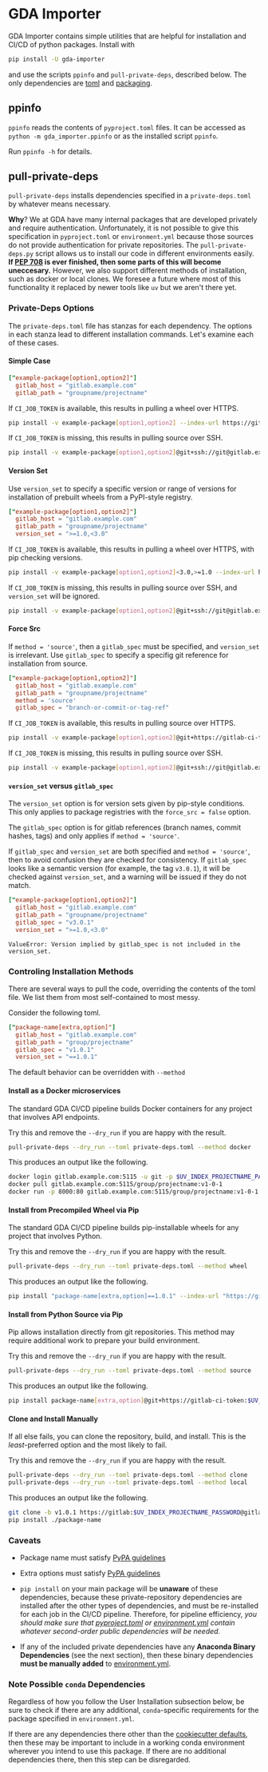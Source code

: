 # GDA Importer

GDA Importer contains simple utilities that are helpful for installation and CI/CD of python packages.  Install with 

```bash
pip install -U gda-importer
```

and use the scripts `ppinfo` and `pull-private-deps`, described below.
The only dependencies are [toml](https://pypi.org/project/toml/) and [packaging](https://pypi.org/project/packaging/).

## ppinfo

`ppinfo` reads the contents of `pyproject.toml` files. It can be accessed as `python -m gda_importer.ppinfo` or as the installed script `ppinfo`.

Run `ppinfo -h` for details.

## pull-private-deps

`pull-private-deps` installs dependencies specified in a `private-deps.toml` by whatever means necessary.

**Why**?  We at GDA have many internal packages that are developed privately and require authentication. Unfortunately, it is not possible to give this specification in `pyproject.toml` or `environment.yml` because those sources do not provide authentication for private repositories. The `pull-private-deps.py` script allows us to install our code in different environments easily. **If [PEP 708](https://peps.python.org/pep-0708/#alternate-locations-metadata) is ever finished, then some parts of this will become uneccesary.** However, we also support different methods of installation, such as docker or local clones.
We foresee a future where most of this functionality it replaced by newer tools like `uv` but we aren't there yet.

### Private-Deps Options

The `private-deps.toml` file has stanzas for each dependency.
The options in each stanza lead to different installation commands.
Let's examine each of these cases.

#### Simple Case

```toml
["example-package[option1,option2]"]
  gitlab_host = "gitlab.example.com"
  gitlab_path = "groupname/projectname"
```

If `CI_JOB_TOKEN` is available, this results in pulling a wheel over HTTPS.

```bash
pip install -v example-package[option1,option2] --index-url https://gitlab-ci-token:$CI_JOB_TOKEN@gitlab.example.com/api/v4/projects/groupname%2Fprojectname/packages/pypi/simple
```

If `CI_JOB_TOKEN` is missing, this results in pulling source over SSH.

```bash
pip install -v example-package[option1,option2]@git+ssh://git@gitlab.example.com/groupname/projectname.git
```

#### Version Set

Use `version_set` to specify a specific version or range of versions for installation of prebuilt wheels from a PyPI-style registry.

```toml
["example-package[option1,option2]"]
  gitlab_host = "gitlab.example.com"
  gitlab_path = "groupname/projectname"
  version_set = ">=1.0,<3.0"
```

If `CI_JOB_TOKEN` is available, this results in pulling a wheel over HTTPS, with pip checking versions.

```bash
pip install -v example-package[option1,option2]<3.0,>=1.0 --index-url https://gitlab-ci-token:$CI_JOB_TOKEN@gitlab.example.com/api/v4/projects/groupname%2Fprojectname/packages/pypi/simple
```

If `CI_JOB_TOKEN` is missing, this results in pulling source over SSH, and `version_set` will be ignored.

```bash
pip install -v example-package[option1,option2]@git+ssh://git@gitlab.example.com/groupname/projectname.git
```

#### Force Src

If `method = 'source'`, then a `gitlab_spec` must be specified, and `version_set` is irrelevant.
Use `gitlab_spec` to specify a specifig git reference for installation from source.

```toml
["example-package[option1,option2]"]
  gitlab_host = "gitlab.example.com"
  gitlab_path = "groupname/projectname"
  method = 'source'
  gitlab_spec = "branch-or-commit-or-tag-ref"
```

If `CI_JOB_TOKEN` is available, this results in pulling source over HTTPS.

```bash
pip install -v example-package[option1,option2]@git+https://gitlab-ci-token:$CI_JOB_TOKEN@gitlab.example.com/groupname/projectname.git@branch-or-commit-or-tag-ref
```

If `CI_JOB_TOKEN` is missing, this results in pulling source over SSH.

```bash
pip install -v example-package[option1,option2]@git+ssh://git@gitlab.example.com/groupname/projectname.git@branch-or-commit-or-tag-ref
```

#### `version_set` versus `gitlab_spec`

The `version_set` option is for version sets given by pip-style conditions.  This only applies to package registries with the `force_src = false` option.

The `gitlab_spec` option is for gitlab references (branch names, commit hashes, tags) and only applies if `method = 'source'`.

If `gitlab_spec` and `version_set` are both specified and `method = 'source'`, then to avoid confusion they are checked for consistency. If `gitlab_spec` looks like a semantic version (for example, the tag `v3.0.1`), it will be checked against `version_set`, and a warning will be issued if they do not match.

```toml
["example-package[option1,option2]"]
  gitlab_host = "gitlab.example.com"
  gitlab_path = "groupname/projectname"
  gitlab_spec = "v3.0.1"
  version_set = ">=1.0,<3.0"
```

`ValueError: Version implied by gitlab_spec is not included in the version_set.`

### Controling Installation Methods

There are several ways to pull the code, overriding the contents of the toml file. We list them from most self-contained to most messy.

Consider the following toml.

```toml
["package-name[extra,option]"]
  gitlab_host = "gitlab.example.com"
  gitlab_path = "group/projectname"
  gitlab_spec = "v1.0.1"
  version_set = "==1.0.1"
```

The default behavior can be overridden with `--method`

#### Install as a Docker microservices

The standard GDA CI/CD pipeline builds Docker containers for any project that involves API endpoints.

Try this and remove the `--dry_run` if you are happy with the result.

```bash
pull-private-deps --dry_run --toml private-deps.toml --method docker
```

This produces an output like the following.

```bash
docker login gitlab.example.com:5115 -u git -p $UV_INDEX_PROJECTNAME_PASSWORD
docker pull gitlab.example.com:5115/group/projectname:v1-0-1
docker run -p 8000:80 gitlab.example.com:5115/group/projectname:v1-0-1
```

#### Install from Precompiled Wheel via Pip

The standard GDA CI/CD pipeline builds pip-installable wheels for any project that involves Python.

Try this and remove the `--dry_run` if you are happy with the result.

```bash
pull-private-deps --dry_run --toml private-deps.toml --method wheel
```

This produces an output like the following.

```bash
pip install "package-name[extra,option]==1.0.1" --index-url "https://gitlab-ci-token:$UV_INDEX_PROJECTNAME_PASSWORD@gitlab.example.com/api/v4/projects/group%2Fproject/packages/pypi/simple"
```

#### Install from Python Source via Pip

Pip allows installation directly from git repositories.
This method may require additional work to prepare your build environment.

Try this and remove the `--dry_run` if you are happy with the result.

```bash
pull-private-deps --dry_run --toml private-deps.toml --method source
```

This produces an output like the following.

```bash
pip install package-name[extra,option]@git+https://gitlab-ci-token:$UV_INDEX_PROJECTNAME_PASSWORD@gitlab.example.com/group/projectname.git@v1.0.1
```

#### Clone and Install Manually

If all else fails, you can clone the repository, build, and install. This is the *least*-preferred option and the most likely to fail.

Try this and remove the `--dry_run` if you are happy with the result.

```bash
pull-private-deps --dry_run --toml private-deps.toml --method clone
pull-private-deps --dry_run --toml private-deps.toml --method local
```

This produces an output like the following.

```bash
git clone -b v1.0.1 https://gitlab:$UV_INDEX_PROJECTNAME_PASSWORD@gitlab.example.com/group/projectname.git package-name
pip install ./package-name
```

### Caveats

- Package name must satisfy  [PyPA guidelines](https://packaging.python.org/en/latest/specifications/dependency-specifiers/#names)
- Extra options must satisfy [PyPA guidelines](https://packaging.python.org/en/latest/specifications/dependency-specifiers/#extras)

- `pip install` on your main package will be **unaware** of these dependencies, because these private-repository dependencies are installed after the other types of dependencies, and must be re-installed for each job in the CI/CD pipeline.
Therefore, for pipeline efficiency, *you should make sure that [pyproject.toml](pyproject.toml) or [environment.yml](environment.yml) contain whatever second-order public dependencies will be needed.*

- If any of the included private dependencies have any **Anaconda Binary Dependencies** (see the next section), then these binary dependencies **must be manually added** to [environment.yml](environment.yml).

### Note Possible `conda` Dependencies

Regardless of how you follow the User Installation subsection below, be sure to check if there are any additional, `conda`-specific requirements for the package specified in `environment.yml`.

If there are any dependencies there other than the [cookiecutter defaults](https://gitlab.geomdata.com/geomdata/gda-cookiecutter/-/blob/master/environment.yml?ref_type=heads), then these may be important to include in a working conda environment wherever you intend to use this package. If there are no additional dependencies there, then this step can be disregarded.
